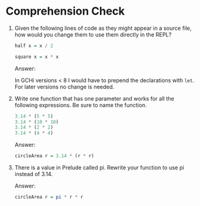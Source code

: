 # Comprehension Check

1. Given the following lines of code as they might appear in a source file, how would you change them to use them directly in the REPL?

    ```haskell
    half x = x / 2

    square x = x * x
    ```

    Answer:

    In GCHi versions < 8 I would have to prepend the declarations with `let`. For later versions no change is needed.

2. Write one function that has one parameter and works for all the following expressions. Be sure to name the function.

    ```haskell
    3.14 * (5 * 5)
    3.14 * (10 * 10)
    3.14 * (2 * 2)
    3.14 * (4 * 4)
    ```

    Answer:

    ```haskell
    circleArea r = 3.14 * (r * r)
    ```

3. There is a value in Prelude called pi. Rewrite your function to use pi instead of 3.14.

    Answer:
    ```haskell
    circleArea r = pi * r * r
    ```

